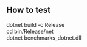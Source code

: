 <h2>How to test</h2>
dotnet build -c Release <br/>
cd bin/Release/net<dotnet_version> <br/>
dotnet benchmarks_dotnet.dll
